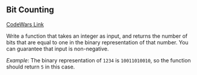 ## Bit Counting

[CodeWars Link](https://www.codewars.com/kata/526571aae218b8ee490006f4/javascript)

Write a function that takes an integer as input, and returns the number of bits that are equal to one in the binary representation of that number. You can guarantee that input is non-negative.

*Example*: The binary representation of `1234` is `10011010010`, so the function should return `5` in this case.